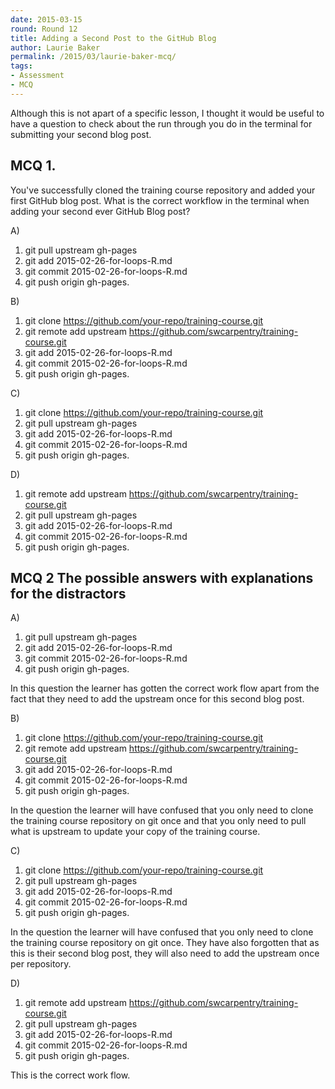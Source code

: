 ```yaml
---
date: 2015-03-15
round: Round 12
title: Adding a Second Post to the GitHub Blog
author: Laurie Baker
permalink: /2015/03/laurie-baker-mcq/
tags:
- Assessment
- MCQ
---
```

Although this is not apart of a specific lesson, I thought it would be
useful to have a question to check about the run through you do in the
terminal for submitting your second blog post.

## MCQ 1.

You've successfully cloned the training course repository and added
your first GitHub blog post. What is the correct workflow in the
terminal when adding your second ever GitHub Blog post?

A)

1. git pull upstream gh-pages
2. git add 2015-02-26-for-loops-R.md
3. git commit 2015-02-26-for-loops-R.md
4. git push origin gh-pages.

B)

1. git clone https://github.com/your-repo/training-course.git
2. git remote add upstream https://github.com/swcarpentry/training-course.git
3. git add 2015-02-26-for-loops-R.md
4. git commit 2015-02-26-for-loops-R.md
5. git push origin gh-pages.

C)

1. git clone https://github.com/your-repo/training-course.git
2. git pull upstream gh-pages
3. git add 2015-02-26-for-loops-R.md
4. git commit 2015-02-26-for-loops-R.md
5. git push origin gh-pages.

D)

1. git remote add upstream https://github.com/swcarpentry/training-course.git
2. git pull upstream gh-pages
3. git add 2015-02-26-for-loops-R.md
4. git commit 2015-02-26-for-loops-R.md
5. git push origin gh-pages.

## MCQ 2 The possible answers with explanations for the distractors

A)

1. git pull upstream gh-pages
2. git add 2015-02-26-for-loops-R.md
3. git commit 2015-02-26-for-loops-R.md
4. git push origin gh-pages.

In this question the learner has gotten the correct work flow apart from the fact that they need to add the upstream once for this second blog post.

B)

1. git clone https://github.com/your-repo/training-course.git
2. git remote add upstream https://github.com/swcarpentry/training-course.git
3. git add 2015-02-26-for-loops-R.md
4. git commit 2015-02-26-for-loops-R.md
5. git push origin gh-pages.

In the question the learner will have confused that you only need to clone the training course repository on git once and that you only need to pull what is upstream to update your copy of the training course.

C)

1. git clone https://github.com/your-repo/training-course.git
2. git pull upstream gh-pages
3. git add 2015-02-26-for-loops-R.md
4. git commit 2015-02-26-for-loops-R.md
5. git push origin gh-pages.

In the question the learner will have confused that you only need to clone the training course repository on git once.
They have also forgotten that as this is their second blog post, they will also need to add the upstream once per repository.

D)

1. git remote add upstream https://github.com/swcarpentry/training-course.git
2. git pull upstream gh-pages
3. git add 2015-02-26-for-loops-R.md
4. git commit 2015-02-26-for-loops-R.md
5. git push origin gh-pages.

This is the correct work flow.
